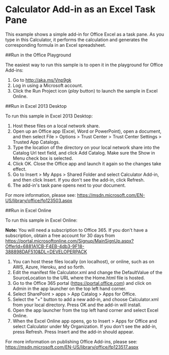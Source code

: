 # Calculator Add-in as an Excel Task Pane

This example shows a simple add-in for Office Excel as a task pane. As you type in this Calculator, it performs the calculation and generates the corresponding formula in an Excel spreadsheet.

##Run in the Office Playground

The easiest way to run this sample is to open it in the playground for Office Add-ins: 

1. Go to http://aka.ms/Vnp9gk
2. Log in using a Microsoft account.
3. Click the Run Project icon (*play* button) to launch the sample in Excel Online.


##Run in Excel 2013 Desktop

To run this sample in Excel 2013 Desktop:

1. Host these files on a local network share.
2. Open up an Office app (Excel, Word or PowerPoint), open a document, and then select File > Options > Trust Center > Trust Center Settings > Trusted App Catalogs.
3. Type the location of the directory on your local network share into the Catalog Url text field, and click Add Catalog. Make sure the Show in Menu check box is selected.
4. Click OK. Close the Office app and launch it again so the changes take effect.
5. Go to Insert > My Apps > Shared Folder and select Calculator Add-in, and then click Insert. If you don't see the add-in, click Refresh.
6. The add-in's task pane opens next to your document.

For more information, please see: https://msdn.microsoft.com/EN-US/library/office/fp123503.aspx

##Run in Excel Online

To run this sample in Excel Online:

**Note:** You will need a subscription to Office 365. If you don't have a subscription, obtain a free account for 30 days from https://portal.microsoftonline.com/Signup/MainSignUp.aspx?OfferId=6881A1CB-F4EB-4db3-9F18-388898DAF510&DL=DEVELOPERPACK

1. You can host these files locally (on localhost), or online, such as on AWS, Azure, Heroku, and so forth. 
2. Edit the manifest file Calculator.xml and change the DefaultValue of the SourceLocation to the URL where the Home.html file is hosted.
3. Go to the Office 365 portal (https://portal.office.com) and click on Admin in the app launcher on the top left hand corner.
4. Select SharePoint > apps > App Catalog > Apps for Office.
5. Select the "+" button to add a new add-in, and choose Calculator.xml from your local directory. Press OK and the add-in will install.
6. Open the app launcher from the top left hand corner and select Excel Online.
7. When the Excel Online app opens, go to Insert > Apps for Office and select Calculator under My Organization. If you don't see the add-in, press Refresh. Press Insert and the add-in should appear.

For more information on publishing Office Add-ins, please see: https://msdn.microsoft.com/EN-US/library/office/fp123517.aspx
